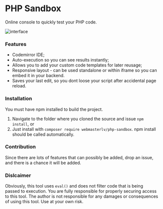 # PHP Sandbox

Online console to quickly test your PHP code.

![interface](https://raw.githubusercontent.com/webmasterlv/php-sandbox/master/img/php-sandbox-interface.jpg)

### Features

- Codemirror IDE;
- Auto-execution so you can see results instantly;
- Allows you to add your custom code templates for later reusage;
- Responsive layout - can be used standalone or within iframe so you can embed it in your backend.
- Saves your last edit, so you dont loose your script after accidental page reload.

### Installation
You must have npm installed to build the project.

1. Navigate to the folder where you cloned the source and issue `npm install`, or
2. Just install with `composer require webmasterlv/php-sandbox`. npm install should be called automatically.

### Contribution
Since there are lots of features that can possibly be added, drop an issue, and there is a chance it will be added.

### Dislcaimer
Obviously, this tool uses `eval()` and does not filter code that is being passed to execution. You are fully responsible for properly securing access to this tool. The author is not responsible for any damages or consequences of using this tool. Use at your own risk.
